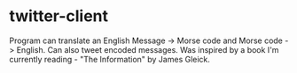 # twitter-client
Program can translate an English Message -> Morse code
and Morse code -> English.
Can also tweet encoded messages.
Was inspired by a book I'm currently reading - "The Information" by James Gleick. 
